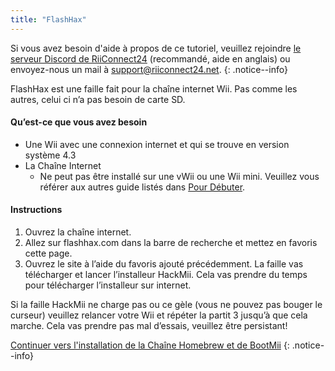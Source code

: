 ```yaml
---
title: "FlashHax"
---
```


Si vous avez besoin d'aide à propos de ce tutoriel, veuillez rejoindre [le serveur Discord de RiiConnect24](https://discord.gg/b4Y7jfD) (recommandé, aide en anglais) ou envoyez-nous un mail à [support@riiconnect24.net](mailto:support@riiconnect24.net).
{: .notice--info}

FlashHax est une faille fait pour la chaîne internet Wii. Pas comme les autres, celui ci n’a pas besoin de carte SD.

#### Qu’est-ce que vous avez besoin

- Une Wii avec une connexion internet et qui se trouve en version système 4.3
- La Chaîne Internet
   - Ne peut pas être installé sur une vWii ou une Wii mini. Veuillez vous référer aux autres guide listés dans [Pour Débuter](/get-started).

#### Instructions

1. Ouvrez la chaîne internet.
2. Allez sur flashhax.com dans la barre de recherche et mettez en favoris cette page.
3. Ouvrez le site à l’aide du favoris ajouté précédemment. La faille vas télécharger et lancer l’installeur HackMii. Cela vas prendre du temps pour télécharger l’installeur sur internet.

Si la faille HackMii ne charge pas ou ce gèle (vous ne pouvez pas bouger le curseur) veuillez relancer votre Wii et répéter la partit 3 jusqu’à que cela marche. Cela vas prendre pas mal d’essais, veuillez être persistant!

[Continuer vers l'installation de la Chaîne Homebrew et de BootMii](hbc)
{: .notice--info}
